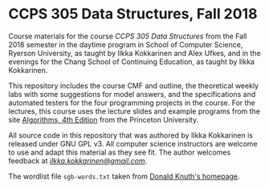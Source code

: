 # CCPS 305 Data Structures, Fall 2018

Course materials for the course *CCPS 305 Data Structures* from the Fall 2018 semester in the daytime program in School of Computer Science, Ryerson University, as taught by Ilkka Kokkarinen and Alex Ufkes, and in the evenings for the Chang School of Continuing Education, as taught by Ilkka Kokkarinen.

This repository includes the course CMF and outline, the theoretical weekly labs with some suggestions for model answers, and the specifications and automated testers for the four programming projects in the course. For the lectures, this course uses the lecture slides and example programs from the site [Algorithms, 4th Edition](https://algs4.cs.princeton.edu/home/) from the Princeton University.

All source code in this repository that was authored by Ilkka Kokkarinen is released under GNU GPL v3. All computer science instructors are welcome to use and adapt this material as they see fit. The author welcomes feedback at *ilkka.kokkarinen@gmail.com*.

The wordlist file `sgb-words.txt` taken from [Donald Knuth's homepage](https://www-cs-faculty.stanford.edu/~knuth/).

